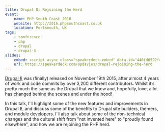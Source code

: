 ```yaml
---
title: Drupal 8: Rejoining the Herd
event:
    name: PHP South Coast 2016
    website: http://2016.phpsouthcoast.co.uk
    location: Portsmouth, UK
tags:
    - conference
    - php
    - drupal
    - drupal-8
slides:
    embed: <script async class="speakerdeck-embed" data-id="440fd6592f474741bc606c96bc32c104" data-ratio="1.37081659973226" src="//speakerdeck.com/assets/embed.js"></script>
    url: https://speakerdeck.com/opdavies/drupal-rejoining-the-herd
---
```

[Drupal 8][0] was (finally) released on November 19th 2015, after almost 4 years of work and code commits by over 3,200 different contributors. Whilst it’s pretty much the same as the Drupal that we know and, hopefully, love, a lot has changed behind the scenes and under the hood!

In this talk, I'll highlight some of the new features and improvements in Drupal 8, and discuss some of the benefits to Drupal site builders, themers, and module developers. I'll also talk about some of the non-technical changes and the cultural shift from "not invented here" to "proudly found elsewhere", and how we are rejoining the PHP herd.

[0]: https://www.drupal.org/8
